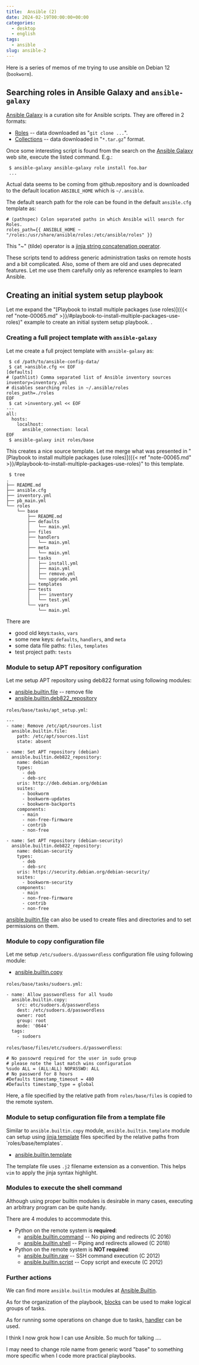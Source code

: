 ```yaml
---
title:  Ansible (2)
date: 2024-02-19T00:00:00+00:00
categories:
  - desktop
  - english
tags:
  - ansible
slug: ansible-2
---
```


Here is a series of memos of me trying to use ansible on Debian 12 (`bookworm`).

## Searching roles in Ansible Galaxy and `ansible-galaxy`

[Ansible Galaxy](https://galaxy.ansible.com/ui/) is a curation site for Ansible
scripts.  They are offered in 2 formats:

* [Roles](https://galaxy.ansible.com/ui/standalone/roles/) -- data downloaded as "`git clone ...`".
* [Collections](https://galaxy.ansible.com/ui/collections/) -- data downloaded in "`*.tar.gz`" format.

Once some interesting script is found from the search on the
[Ansible Galaxy](https://galaxy.ansible.com/ui/) web site, execute the listed
command.  E.g.:

```console
 $ ansible-galaxy ansible-galaxy role install foo.bar
 ...
```

Actual data seems to be coming from github.repository and is downloaded to
the default location `ANSIBLE_HOME` which is `~/.ansible`.

The default search path for the role can be found in the default `ansible.cfg`
template as:

```
# (pathspec) Colon separated paths in which Ansible will search for Roles.
roles_path={{ ANSIBLE_HOME ~ "/roles:/usr/share/ansible/roles:/etc/ansible/roles" }}
```

This "~" (tilde) operator is a [jinja string concatenation
operator](https://jinja.palletsprojects.com/en/3.0.x/templates/#other-operators).

These scripts tend to address generic administration tasks on remote hosts and a bit
complicated.  Also, some of them are old and uses deprecated features.
Let me use them carefully only as reference examples to learn Ansible.

## Creating an initial system setup playbook

Let me expand the
"[Playbook to install multiple packages (use roles)]({{< ref "note-00065.md" >}}/#playbook-to-install-multiple-packages-use-roles)"
example to create an initial system setup playbook.
.

### Creating a full project template with `ansible-galaxy`

Let me create a full project template with `ansible-galaxy` as:

```console
 $ cd /path/to/ansible-config-data/
 $ cat >ansible.cfg << EOF
[defaults]
# (pathlist) Comma separated list of Ansible inventory sources
inventory=inventory.yml
# disables searching roles in ~/.ansible/roles
roles_path=./roles
EOF
 $ cat >inventory.yml << EOF
---
all:
  hosts:
    localhost:
      ansible_connection: local
EOF
 $ ansible-galaxy init roles/base
```

This creates a nice source template.  Let me merge what was presented in 
"[Playbook to install multiple packages (use roles)]({{< ref "note-00065.md" >}}/#playbook-to-install-multiple-packages-use-roles)"
to this template.

```
 $ tree
.
├── README.md
├── ansible.cfg
├── inventory.yml
├── pb_main.yml
└── roles
    └── base
        ├── README.md
        ├── defaults
        │   └── main.yml
        ├── files
        ├── handlers
        │   └── main.yml
        ├── meta
        │   └── main.yml
        ├── tasks
        │   ├── install.yml
        │   ├── main.yml
        │   ├── remove.yml
        │   └── upgrade.yml
        ├── templates
        ├── tests
        │   ├── inventory
        │   └── test.yml
        └── vars
            └── main.yml
```

There are

* good old keys:`tasks`, `vars`
* some new keys: `defaults`, `handlers`, and `meta`
* some data file paths: `files`, `templates`
* test project path: `tests`

### Module to setup APT repository configuration

Let me setup APT repository using deb822 format  using following modules:

* [ansible.builtin.file](https://docs.ansible.com/ansible/latest/collections/ansible/builtin/file_module.html) -- remove file
* [ansible.builtin.deb822_repository](https://docs.ansible.com/ansible/latest/collections/ansible/builtin/deb822_repository_module.html)

`roles/base/tasks/apt_setup.yml`:
```
---
- name: Remove /etc/apt/sources.list
  ansible.builtin.file:
    path: /etc/apt/sources.list
    state: absent

- name: Set APT repository (debian)
  ansible.builtin.deb822_repository:
    name: debian
    types:
      - deb
      - deb-src
    uris: http://deb.debian.org/debian
    suites:
      - bookworm
      - bookworm-updates
      - bookworm-backports
    components:
      - main
      - non-free-firmware
      - contrib
      - non-free

- name: Set APT repository (debian-security)
  ansible.builtin.deb822_repository:
    name: debian-security
    types:
      - deb
      - deb-src
    uris: https://security.debian.org/debian-security/
    suites:
      - bookworm-security
    components:
      - main
      - non-free-firmware
      - contrib
      - non-free
```

[ansible.builtin.file](https://docs.ansible.com/ansible/latest/collections/ansible/builtin/file_module.html)
can also be used to create files and directories and to set permissions on them.

### Module to copy configuration file

Let me setup `/etc/sudoers.d/passwordless` configuration file using following module:

* [ansible.builtin.copy](https://docs.ansible.com/ansible/latest/collections/ansible/builtin/copy_module.html)

`roles/base/tasks/sudoers.yml`:
```
- name: Allow passwordless for all %sudo
  ansible.builtin.copy:
    src: etc/sudoers.d/passwordless
    dest: /etc/sudoers.d/passwordless
    owner: root
    group: root
    mode: '0644'
  tags:
    - sudoers

```

`roles/base/files/etc/sudoers.d/passwordless`:
```
# No passowrd required for the user in sudo group
# please note the last match wins configuration
%sudo ALL = (ALL:ALL) NOPASSWD: ALL
# No password for 8 hours
#Defaults timestamp_timeout = 480
#Defaults timestamp_type = global
```

Here, a file specified by the relative path from `roles/base/files` is copied
to the remote system.

### Module to setup configuration file from a template file

Similar to `ansible.builtin.copy` module, `ansible.builtin.template` module can
setup using
[jinja template](https://en.wikipedia.org/wiki/Jinja_(template_engine))
files specified by the relative paths from `roles/base/templates`.

* [ansible.builtin.template](https://docs.ansible.com/ansible/latest/collections/ansible/builtin/template_module.html)

The template file uses `.j2` filename extension as a convention.  This helps
`vim` to apply the jinja syntax highlight.

### Modules to execute the shell command

Although using proper builtin modules is desirable in many cases, executing
an arbitrary program can be quite handy.

There are 4 modules to accommodate this.

* Python on the remote system is **required**:
  * [ansible.builtin.command](https://docs.ansible.com/ansible/latest/collections/ansible/builtin/command_module.html) -- No piping and redirects (C 2016)
  * [ansible.builtin.shell](https://docs.ansible.com/ansible/latest/collections/ansible/builtin/shell_module.html)  -- Piping and redirects allowed (C 2018)
* Python on the remote system is **NOT required**:
  * [ansible.builtin.raw](https://docs.ansible.com/ansible/latest/collections/ansible/builtin/raw_module.html) -- SSH command execution (C 2012)
  * [ansible.builtin.script](https://docs.ansible.com/ansible/latest/collections/ansible/builtin/script_module.html) -- Copy script and execute (C 2012)


### Further actions

We can find more `ansible.builtin` modules at
[Ansible.Builtin](https://docs.ansible.com/ansible/latest/collections/ansible/builtin/).

As for the organization of the playbook, 
[blocks](https://docs.ansible.com/ansible/latest/playbook_guide/playbooks_blocks.html)
can be used to make logical groups of tasks.

As for running some operations on change due to tasks,
[handler](https://docs.ansible.com/ansible/latest/playbook_guide/playbooks_handlers.html)
can be used.

I think I now grok how I can use Ansible.  So much for talking ....

I may need to change role name from generic word "base" to something more
specific when I code more practical playbooks.


<!--
Trace points

https://zenn.dev/y_mrok/books/ansible-no-module-no-tsukaikata 2023/09/22
https://noknowing.hatenablog.com/entry/2021/01/02/130032 docker nginx

Similar examples referenced to go forward.
https://github.com/pythops/workstation
https://github.com/jhx0/debian-desktop-playbook.git
https://github.com/Regrau/ansible-workstation-play.git
https://github.com/sys0dm1n/ansible-ubuntu-desktop.git
https://github.com/gh640/ansible-playbook-localhost-examples
https://github.com/alecigne/ansible-desktop.git
https://github.com/kalos/ansible-debian-workstation.git -- Automate workstation setup with Ansible
  https://schfkt.dev/blog/workstation-setup-with-ansible/ May 13, 2023
https://github.com/rpthms/ansible-debian-server.git
https://github.com/allotmentandy/ansible-debian-install-desktop.git -- Using Ansible To Setup My New Debian Desktop Machine

-->

<!--
vim: set sw=2 sts=2 ai si et tw=79 ft=markdown:
-->
